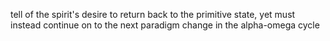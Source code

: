 tell of the spirit's desire to return back to the primitive state, yet must instead continue on to the next paradigm change in the alpha-omega cycle
